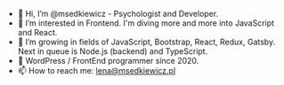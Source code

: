 - 👋 Hi, I’m @msedkiewicz - Psychologist and Developer.
- 👀 I’m interested in Frontend. I'm diving more and more into JavaScript and React.
- 🌱 I’m growing in fields of JavaScript, Bootstrap, React, Redux, Gatsby. Next in queue is Node.js (backend) and TypeScript.
- 💞️ WordPress / FrontEnd programmer since 2020.
- 📫 How to reach me: lena@msedkiewicz.pl

<!---
msedkiewicz/msedkiewicz is a ✨ special ✨ repository because its `README.md` (this file) appears on your GitHub profile.
You can click the Preview link to take a look at your changes.
--->
